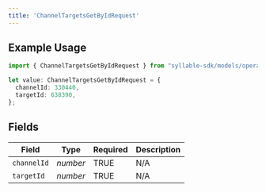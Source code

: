 ```yaml
---
title: 'ChannelTargetsGetByIdRequest'
---
```


## Example Usage

```typescript
import { ChannelTargetsGetByIdRequest } from "syllable-sdk/models/operations";

let value: ChannelTargetsGetByIdRequest = {
  channelId: 330440,
  targetId: 638390,
};
```

## Fields

| Field              | Type               | Required           | Description        |
| ------------------ | ------------------ | ------------------ | ------------------ |
| `channelId`        | *number*           | TRUE | N/A                |
| `targetId`         | *number*           | TRUE | N/A                |